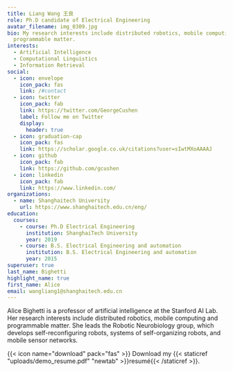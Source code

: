 ```yaml
---
title: Liang Wang 王良
role: Ph.D candidate of Electrical Engineering
avatar_filename: img_0309.jpg
bio: My research interests include distributed robotics, mobile computing and
  programmable matter.
interests:
  - Artificial Intelligence
  - Computational Linguistics
  - Information Retrieval
social:
  - icon: envelope
    icon_pack: fas
    link: /#contact
  - icon: twitter
    icon_pack: fab
    link: https://twitter.com/GeorgeCushen
    label: Follow me on Twitter
    display:
      header: true
  - icon: graduation-cap
    icon_pack: fas
    link: https://scholar.google.co.uk/citations?user=sIwtMXoAAAAJ
  - icon: github
    icon_pack: fab
    link: https://github.com/gcushen
  - icon: linkedin
    icon_pack: fab
    link: https://www.linkedin.com/
organizations:
  - name: Shanghaitech University
    url: https://www.shanghaitech.edu.cn/eng/
education:
  courses:
    - course: Ph.D Electrical Engineering
      institution: ShanghaiTech University
      year: 2019
    - course: B.S. Electrical Engineering and automation
      institution: B.S. Electrical Engineering and automation
      year: 2015
superuser: true
last_name: Bighetti
highlight_name: true
first_name: Alice
email: wangliang1@shanghaitech.edu.cn
---
```

Alice Bighetti is a professor of artificial intelligence at the Stanford AI Lab. Her research interests include distributed robotics, mobile computing and programmable matter. She leads the Robotic Neurobiology group, which develops self-reconfiguring robots, systems of self-organizing robots, and mobile sensor networks.



{{< icon name="download" pack="fas" >}} Download my {{< staticref "uploads/demo_resume.pdf" "newtab" >}}resumé{{< /staticref >}}.